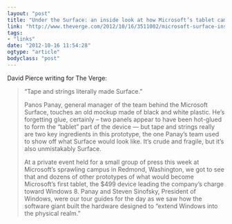 ```yaml
---
layout: "post"
title: "Under the Surface: an inside look at how Microsoft’s tablet came to be"
link: "http://www.theverge.com/2012/10/16/3511002/microsoft-surface-inside-look-history"
tags: 
- "links"
date: "2012-10-16 11:54:28"
ogtype: "article"
bodyclass: "post"
---
```


David Pierce writing for The Verge:

> “Tape and strings literally made Surface.”
> 
> Panos Panay, general manager of the team behind the Microsoft Surface, touches an old mockup made of black and white plastic. He’s forgetting glue, certainly – two panels appear to have been hot-glued to form the “tablet” part of the device — but tape and strings really are two key ingredients in this prototype, the one Panay’s team used to show off what Surface would look like. It’s crude and fragile, but it’s also unmistakably Surface.
> 
> At a private event held for a small group of press this week at Microsoft’s sprawling campus in Redmond, Washington, we got to see that and dozens of other prototypes of what would become Microsoft’s first tablet, the $499 device leading the company’s charge toward Windows 8. Panay and Steven Sinofsky, President of Windows, were our tour guides for the day as we saw how the software giant built the hardware designed to “extend Windows into the physical realm.”